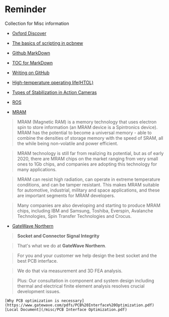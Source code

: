 # Reminder
Collection for Misc information 

- [Oxford Discover](https://elt.oup.com/catalogue/items/global/young_learners/oxford_discover_second_edition/?cc=cn&selLanguage=zh&mode=hub)

- [The basics of scripting in pcbnew](https://kicad.mmccoo.com/2017/02/01/the-basics-of-scripting-in-pcbnew/)

- [Github MarkDown](https://guides.github.com/features/mastering-markdown/)

- [TOC for MarkDown](https://github.com/ekalinin/github-markdown-toc)

- [Writing on GitHub](https://docs.github.com/en/free-pro-team@latest/github/writing-on-github)

- [High-temperature operating life(HTOL)](https://en.wikipedia.org/wiki/High-temperature_operating_life)

- [Types of Stabilization in Action Cameras](https://actioncamguides.com/types-of-stabilization-in-action-cameras/)

- [ROS](http://wiki.ros.org/)

- [MRAM](https://www.mram-info.com/)

> MRAM (Magnetic RAM) is a memory technology that uses electron spin to store information (an MRAM device is a Spintronics device). MRAM has the potential to become a universal memory - able to combine the densities of storage memory with the speed of SRAM, all the while being non-volatile and power efficient.

> MRAM technology is still far from realizing its potential, but as of early 2020, there are MRAM chips on the market ranging from very small ones to 1Gb chips, and companies are adopting this technology for many applications.

> MRAM can resist high radiation, can operate in extreme temperature conditions, and can be tamper resistant. This makes MRAM suitable for automotive, industrial, military and space applications, and these are important segments for MRAM developers.

> Many companies are also developing and starting to produce MRAM chips, including IBM and Samsung, Toshiba, Everspin, Avalanche Technologies, Spin Transfer Technologies and Crocus.

- [GateWave Northern](https://www.gatewave.com)

> **Socket and Connector Signal Integrity**

> That's what we do at **GateWave Northern**.

> For you and your customer we help design the best socket and the best PCB interface.

> We do that via measurement and 3D FEA analysis.

> Plus: Our consultation in component and system design including thermal and electrical finite element analysis resolves crucial development issues.


	[Why PCB optimization is necessary](https://www.gatewave.com/pdfs/PCB%20Interface%20Optimization.pdf) [Local Document](/misc/PCB Interface Optimization.pdf)

